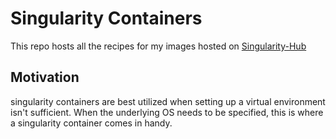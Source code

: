# Singularity Containers

This repo hosts all the recipes for my images hosted on [Singularity-Hub](https://singularity-hub.org/u/deanpettinga)

## Motivation

singularity containers are best utilized when setting up a virtual environment isn't sufficient. When the underlying OS needs to be specified, this is where a singularity container comes in handy.
